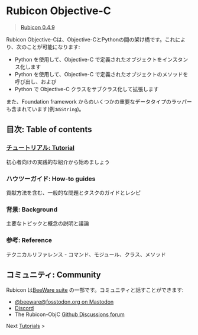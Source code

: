 # Rubicon Objective-C

> [Rubicon 0.4.9](https://rubicon-objc.readthedocs.io/en/stable/index.html)

Rubicon Objective-Cは、Objective-CとPythonの間の架け橋です。これにより、次のことが可能になります:

- Python を使用して、Objective-C で定義されたオブジェクトをインスタンス化します
- Python を使用して、Objective-C で定義されたオブジェクトのメソッドを呼び出し、および
- Python で Objective-C クラスをサブクラス化して拡張します


また、Foundation framework からのいくつかの重要なデータタイプのラッパーも含まれています(例:`NSString`)。



## 目次: Table of contents

### [チュートリアル: Tutorial](./Tutorials/index.md)

初心者向けの実践的な紹介から始めましょう

### ハウツーガイド: How-to guides

貢献方法を含む、一般的な問題とタスクのガイドとレシピ

### 背景: Background

主要なトピックと概念の説明と議論

### 参考: Reference

テクニカルリファレンス - コマンド、モジュール、クラス、メソッド

## コミュニティ: Community

Rubicon は[BeeWare suite](https://beeware.org/) の一部です。コミュニティと話すことができます:

- [@beeware@fosstodon.org on Mastodon](https://fosstodon.org/@beeware)
- [Discord](https://beeware.org/bee/chat/)
- The Rubicon-ObjC [Github Discussions forum](https://github.com/beeware/rubicon-objc/discussions)


Next [Tutorials](https://rubicon-objc.readthedocs.io/en/stable/tutorial/index.html) >

